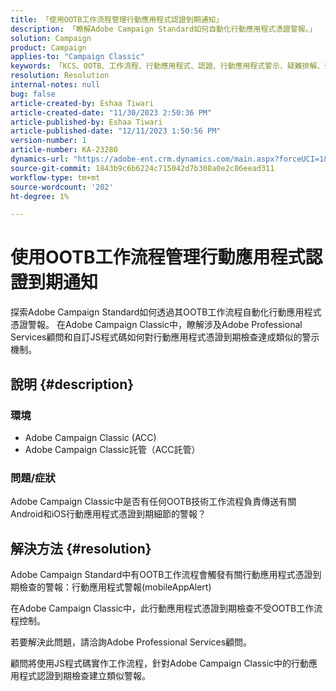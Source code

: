 ```yaml
---
title: 「使用OOTB工作流程管理行動應用程式認證到期通知」
description: 「瞭解Adobe Campaign Standard如何自動化行動應用程式憑證警報。」
solution: Campaign
product: Campaign
applies-to: "Campaign Classic"
keywords: 「KCS、OOTB、工作流程、行動應用程式、認證、行動應用程式警示、疑難排解、到期、過期、通知」
resolution: Resolution
internal-notes: null
bug: false
article-created-by: Eshaa Tiwari
article-created-date: "11/30/2023 2:50:36 PM"
article-published-by: Eshaa Tiwari
article-published-date: "12/11/2023 1:50:56 PM"
version-number: 1
article-number: KA-23280
dynamics-url: "https://adobe-ent.crm.dynamics.com/main.aspx?forceUCI=1&pagetype=entityrecord&etn=knowledgearticle&id=0eb138cc-8f8f-ee11-8179-6045bd006b3d"
source-git-commit: 1843b9c6b6224c715042d7b308a0e2c86eead311
workflow-type: tm+mt
source-wordcount: '202'
ht-degree: 1%

---
```


# 使用OOTB工作流程管理行動應用程式認證到期通知


探索Adobe Campaign Standard如何透過其OOTB工作流程自動化行動應用程式憑證警報。 在Adobe Campaign Classic中，瞭解涉及Adobe Professional Services顧問和自訂JS程式碼如何對行動應用程式憑證到期檢查達成類似的警示機制。

## 說明 {#description}


### 環境

- Adobe Campaign Classic (ACC)
- Adobe Campaign Classic託管（ACC託管）


### 問題/症狀

Adobe Campaign Classic中是否有任何OOTB技術工作流程負責傳送有關Android和iOS行動應用程式憑證到期細節的警報？




## 解決方法 {#resolution}


Adobe Campaign Standard中有OOTB工作流程會觸發有關行動應用程式憑證到期檢查的警報：行動應用程式警報(mobileAppAlert)

在Adobe Campaign Classic中，此行動應用程式憑證到期檢查不受OOTB工作流程控制。

若要解決此問題，請洽詢Adobe Professional Services顧問。

顧問將使用JS程式碼實作工作流程，針對Adobe Campaign Classic中的行動應用程式認證到期檢查建立類似警報。
